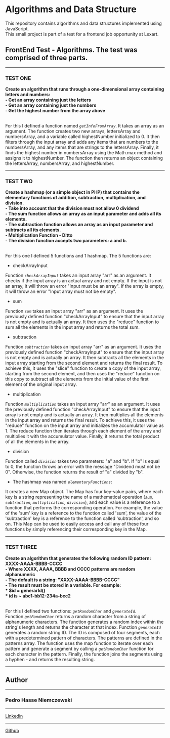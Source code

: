 # Algorithms and Data Structure

This repository contains algorithms and data structures implemented using JavaScript.<br />
This small project is part of a test for a frontend job opportunity at Lexart.

## FrontEnd Test - Algorithms. The test was comprised of three parts.
---
### TEST ONE
<summary><strong>
Create an algorithm that runs through a one-dimensional array containing letters and numbers:<br />
- Get an array containing just the letters<br />
- Get an array containing just the numbers<br />
- Get the highest number from the array above<br />
</strong><summary><br />

For this I defined a function named <i>`getInfoFromArray`</i>. It takes an array as an argument. The function creates two new arrays, lettersArray and numbersArray, and a variable called highestNumber initialized to 0. It then filters through the input array and adds any items that are numbers to the numbersArray, and any items that are strings to the lettersArray. Finally, it finds the highest number in numbersArray using the Math.max method and assigns it to highestNumber. The function then returns an object containing the lettersArray, numbersArray, and highestNumber.

---
### TEST TWO
<summary><strong>
Create a hashmap (or a simple object in PHP) that contains the elementary functions of addition, subtraction, multiplication, and division.<br />
- Take into account that the division must not allow 0 dividend<br />
- The sum function allows an array as an input parameter and adds all its elements.<br />
- The subtraction function allows an array as an input parameter and subtracts all its elements.<br />
- Multiplication Function - Ditto<br />
- The division function accepts two parameters: a and b.<br />
</strong><summary><br />

For this one I defined 5 functions and 1 hashmap.
The 5 functions are:

- checkArrayInput

Function <i>`checkArrayInput`</i> takes an input array "arr" as an argument. It checks if the input array is an actual array and not empty. If the input is not an array, it will throw an error "Input must be an array". If the array is empty, it will throw an error "Input array must not be empty".

- sum

Function <i>`sum`</i> takes an input array "arr" as an argument. It uses the previously defined function "checkArrayInput" to ensure that the input array is not empty and is actually an array. It then uses the "reduce" function to sum all the elements in the input array and returns the total sum.

- subtraction

Function <i>`subtraction`</i> takes an input array "arr" as an argument. It uses the previously defined function "checkArrayInput" to ensure that the input array is not empty and is actually an array. It then subtracts all the elements in the input array starting from the second element and returns the final result.
To achieve this, it uses the "slice" function to create a copy of the input array, starting from the second element, and then uses the "reduce" function on this copy to subtract all the elements from the initial value of the first element of the original input array.

- multiplication

Function <i>`multiplication`</i> takes an input array "arr" as an argument. It uses the previously defined function "checkArrayInput" to ensure that the input array is not empty and is actually an array. It then multiplies all the elements in the input array and returns the final result.
To achieve this, it uses the "reduce" function on the input array and initializes the accumulator value as 1. The reduce function then iterates through each element of the array and multiplies it with the accumulator value. Finally, it returns the total product of all the elements in the array.

- division

Function called <i>`division`</i> takes two parameters: "a" and "b". If "b" is equal to 0, the function throws an error with the message "Dividend must not be 0". Otherwise, the function returns the result of "a" divided by "b".

- The hashmap was named <i>`elementaryFunctions`</i>:

It creates a new Map object. The Map has four key-value pairs, where each key is a string representing the name of a mathematical operation (<i>`sum`, `subtraction`, `multiplication`, `division`</i>), and each value is a reference to a function that performs the corresponding operation.
For example, the value of the 'sum' key is a reference to the function called 'sum', the value of the 'subtraction' key is a reference to the function called 'subtraction', and so on.
This Map can be used to easily access and call any of these four functions by simply referencing their corresponding key in the Map.

---
### TEST THREE
<summary><strong>
Create an algorithm that generates the following random ID pattern: XXXX-AAAA-BBBB-CCCC<br />
- Where XXXX, AAAA, BBBB and CCCC patterns are random alphanumeric<br />
- The default is a string: "XXXX-AAAA-BBBB-CCCC"<br />
- The result must be stored in a variable. For example:<br />
* $id = generarId()<br />
* id is ~ abc1-bb12-234a-bcc2<br />
</strong><summary><br />


For this I defined two functions: <i>`getRandomChar`</i> and <i>`generateId`</i>.<br />
Function <i>`getRandomChar`</i> returns a random character from a string of alphanumeric characters. The function generates a random index within the string's length and returns the character at that index.
Function <i>`generateId`</i> generates a random string ID. The ID is composed of four segments, each with a predetermined pattern of characters. The patterns are defined in the patterns array. The function uses the map function to iterate over each pattern and generate a segment by calling a <i>`getRandomChar`</i> function for each character in the pattern. Finally, the function joins the segments using a hyphen - and returns the resulting string.

---

## Author

---

### Pedro Hasse Niemczewski

---

[Linkedin](https://www.linkedin.com/in/pedrohassen/)

---

[Github](https://github.com/pedrohassen)
